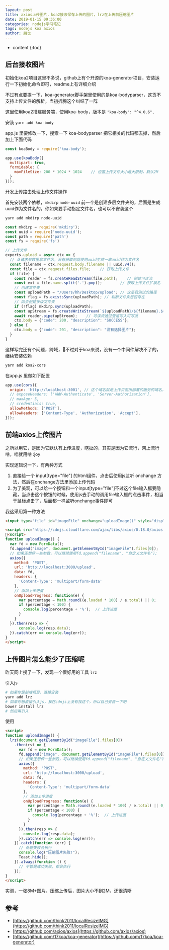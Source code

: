 ```yaml
---
layout: post
title: axios上传图片，koa2接收保存上传的图片，lrz在上传前压缩图片
date: 2019-01-15 09:36:00
categories: nodejs学习笔记
tags: nodejs koa axios
author: 朋也
---
```


* content
{:toc}

## 后台接收图片

初始化koa2项目这里不多说，github上有个开源的koa-generator项目，安装运行一下初始化命令即可，readme上有详细介绍

不过有点要提一下，koa-generator脚手架里使用的是koa-bodyparser，这货不支持上传文件的解析，当初折腾这个纠结了一阵

这里使用koa2搭建服务端，使用koa-body，版本是 `"koa-body": "^4.0.6",`

安装 `yarn add koa-body`

app.js 里要修改一下，搜索一下 koa-bodyparser 把它相关的代码都去掉，然后加上下面代码






```js
const koaBody = require('koa-body');

app.use(koaBody({
  multipart: true,
  formidable: {
    maxFileSize: 200 * 1024 * 1024    // 设置上传文件大小最大限制，默认2M
  }
}));
```

开发上传路由处理上传文件操作

首先安装两个依赖，`mkdirp` `node-uuid` 前一个是创建多层文件夹的，后面是生成uuid作为文件名的，你如果要手动指定文件名，也可以不安装这个

```bash
yarn add mkdirp node-uuid
```

```js
const mkdirp = require('mkdirp');
const uuid = require('node-uuid');
const path = require('path')
const fs = require('fs')

// 上传文件
exports.upload = async ctx => {
  // 从请求参数里拿文件名，没有获取到就使用uuid生成一串uuid作为文件名
  const filename = ctx.request.body.filename || uuid.v4();
  const file = ctx.request.files.file;    // 获取上传文件
  if (file) {
    const reader = fs.createReadStream(file.path);    // 创建可读流
    const ext = file.name.split('.').pop();        // 获取上传文件扩展名
    // 创建文件夹
    const uploadPath = "/Users/hh/Desktop/upload"; // 这是我测试的路径
    const flag = fs.existsSync(uploadPath); // 判断文件夹是否存在
    // 同步创建多级文件夹
    if (!flag) mkdirp.sync(uploadPath);
    const upStream = fs.createWriteStream(`${uploadPath}/${filename}.${ext}`); // 创建可写流
    await reader.pipe(upStream);    // 可读流通过管道写入可写流
    ctx.body = {"code": 200, "description": "SUCCESS"};
  } else {
    ctx.body = {"code": 201, "description": "没有选择图片"};
  }
}
```

这样写完还有个问题，跨域，不过对于koa来说，没有一个中间件解决不了的，继续安装依赖

```bash
yarn add koa2-cors
```

在app.js 里做如下配置

```js
app.use(cors({
  origin: 'http://localhost:3001', // 这个域名就是上传页面所部署的服务的域名，根据自己的场景做相应的调整
  // exposeHeaders: ['WWW-Authenticate', 'Server-Authorization'],
  // maxAge: 5,
  // credentials: true,
  allowMethods: ['POST'],
  allowHeaders: ['Content-Type', 'Authorization', 'Accept'],
}));
```

## 前端axios上传图片

之所以用它，是因为它默认有上传进度，瞎扯的，其实是因为它流行，网上流行啥，咱就用啥 :joy

实现逻辑说一下，有两种方式

1. 直接给一个 input[type="file"] 的html组件，点击后使用js监听 onchange 方法，然后在onchange方法里添加上传代码
2. 为了美观，可以给一个按钮和一个input[type="file"]不过这个file输入框要隐藏，当点击这个按钮的时候，使用js去手动的调用file输入框的点击事件，相当于鼠标点击了，后面都一样监听onchange事件即可

我这采用第一种方法
```html
<input type="file" id="imageFile" onchange="uploadImage()" style="display: none;">

<script src="https://cdnjs.cloudflare.com/ajax/libs/axios/0.18.0/axios.min.js"></script>
<script>
function uploadImage() {
  var fd = new FormData();
  fd.append("image", document.getElementById("imageFile").files[0]);
  // 如果还想传一些参数，可以继续使用fd.append("filename", "自定义文件名");
  axios({
    method: 'POST',
    url: 'http://localhost:3000/upload',
    data: fd,
    headers: {
      'Content-Type': 'multipart/form-data'
    },
    // 添加上传进度
    onUploadProgress: function(e) {
      var percentage = Math.round((e.loaded * 100) / e.total) || 0;
      if (percentage < 100) {
        console.log(percentage + '%');  // 上传进度
      }
    }
  }).then(resp => {
      console.log(resp.data);
  }).catch(err => console.log(err));
}
</script>
```

## 上传图片怎么能少了压缩呢

昨天网上搜了一下，发现一个很好用的工具 `lrz`

引入js

```bash
# 如果你是前端项目，直接安装
yarn add lrz
# 如果你想直接引入js，我在cdnjs上没有找这个，所以自己安装一下吧
bower install lrz
# 然后再引入
```

使用

```html
<script>
function uploadImage() {
  lrz(document.getElementById("imageFile").files[0])
    .then(rst => {
      var fd = new FormData();
      fd.append("image", document.getElementById("imageFile").files[0]);
      // 如果还想传一些参数，可以继续使用fd.append("filename", "自定义文件名");
      axios({
        method: 'POST',
        url: 'http://localhost:3000/upload',
        data: fd,
        headers: {
          'Content-Type': 'multipart/form-data'
        },
        // 添加上传进度
        onUploadProgress: function(e) {
          var percentage = Math.round((e.loaded * 100) / e.total) || 0;
          if (percentage < 100) {
            console.log(percentage + '%');  // 上传进度
          }
        }
      }).then(resp => {
        console.log(resp.data);
      }).catch(err => console.log(err));
    }).catch(function (err) {
      // 处理失败会执行
      console.log("压缩图片失败!");
      Toast.hide();
    }).always(function () {
      // 不管是成功失败，都会执行
    });
}
</script>
```

实测，一张8M+图片，压缩上传后，图片大小不到2M，还很清晰

## 参考

- [https://github.com/think2011/localResizeIMG](https://github.com/think2011/localResizeIMG)
- [https://github.com/axios/axios](https://github.com/axios/axios)
- [https://github.com/17koa/koa-generator](https://github.com/17koa/koa-generator)
